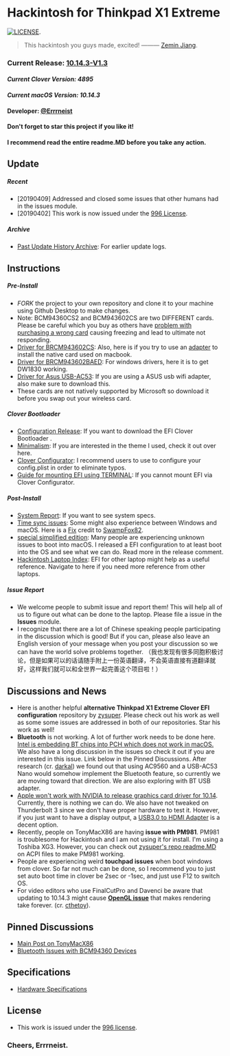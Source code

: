# Hackintosh for Thinkpad X1 Extreme
[![LICENSE](https://img.shields.io/badge/license-Anti%20996-blue.svg)](https://github.com/996icu/996.ICU/blob/master/LICENSE).
> This hackintosh you guys made, excited!  ——— [Zemin Jiang](https://errrneist.github.io/elder/).
### Current Release: [10.14.3-V1.3](https://github.com/Errrneist/Hackintosh-Thinkpad-X1-Extreme/releases)
#### *Current Clover Version: 4895*
#### *Current macOS Version: 10.14.3*
#### Developer: [@Errrneist](https://www.tonymacx86.com/members/errrneist.1550861/)
#### Don't forget to star this project if you like it!
#### I recommend read the entire readme.MD before you take any action.

## Update
##### Recent
* [20190409] Addressed and closed some issues that other humans had in the issues module.
* [20190402] This work is now issued under the [996 License](https://github.com/996icu/996.ICU/blob/master/LICENSE).

##### Archive
* [Past Update History Archive](https://github.com/Errrneist/Hackintosh-Thinkpad-X1-Extreme/tree/master/Updates): For earlier update logs.

## Instructions
##### Pre-Install
* *FORK* the project to your own repository and clone it to your machine using Github Desktop to make changes.
* Note: BCM94360CS2 and BCM943602CS are two DIFFERENT cards. Please be careful which you buy as others have [problem with purchasing a wrong card](https://github.com/Errrneist/Hackintosh-Thinkpad-X1-Extreme/issues/15#issuecomment-477450037) causing freezing and lead to ultimate not responding.
* [Driver for BRCM943602CS](https://github.com/Errrneist/Hackintosh-Thinkpad-X1-Extreme/releases/tag/v943602CS.1): Also, here is if you try to use an [adapter](https://github.com/Errrneist/Hackintosh-Thinkpad-X1-Extreme/blob/master/IMG/Readme.MD) to install the native card used on macbook. 
* [Driver for BRCM943602BAED](https://github.com/Errrneist/Hackintosh-Thinkpad-X1-Extreme/releases/tag/v943602BAED.1): For windows drivers, here it is to get DW1830 working. 
* [Driver for Asus USB-AC53](https://github.com/Errrneist/Hackintosh-Thinkpad-X1-Extreme/blob/master/Softwares/ASUS_USB-AC53-Nano/Realtek-A1600_Comfast%20810-ASUS_AC53.zip): If you are using a ASUS usb wifi adapter, also make sure to download this. 
* These cards are not natively supported by Microsoft so download it before you swap out your wireless card.
##### Clover Bootloader
* [Configuration Release](https://github.com/Errrneist/Hackintosh-Thinkpad-X1-Extreme/releases): If you want to download the EFI Clover Bootloader .
* [Minimalism](https://github.com/Errrneist/Hackintosh-Theme-Minimalism): If you are interested in the theme I used, check it out over here.
* [Clover Configurator](https://mackie100projects.altervista.org/download-clover-configurator/): I recommend users to use to configure your config.plist in order to eliminate typos.
* [Guide for mounting EFI using TERMINAL](https://github.com/Errrneist/Hackintosh-Aero-15W/blob/master/Mount%20EFI%20on%20macOS.MD): If you cannot mount EFI via Clover Configurator.
##### Post-Install 
* [System Report](https://github.com/Errrneist/Hackintosh-Thinkpad-X1-Extreme/tree/master/Hardware): If you want to see system specs.
* [Time sync issues](https://www.tonymacx86.com/threads/fix-incorrect-time-in-windows-osx-dual-boot.133719/): Some might also experience between Windows and macOS. Here is a [Fix](https://github.com/Errrneist/Hackintosh-Thinkpad-X1-Extreme/releases/tag/timesync-v1.0) credit to [SwampFox82](https://www.tonymacx86.com/threads/fix-incorrect-time-in-windows-osx-dual-boot.133719/).
* [special simplified edition](https://github.com/Errrneist/Hackintosh-Thinkpad-X1-Extreme/releases/tag/v10.14.0.SE): Many people are experiencing unknown issues to boot into macOS. I released a EFI configuration to at least boot into the OS and see what we can do. Read more in the release comment.
* [Hackintosh Laptop Index](https://github.com/daliansky/Hackintosh): EFI for other laptop might help as a useful reference. Navigate to here if you need more reference from other laptops.
##### Issue Report
* We welcome people to submit issue and report them! This will help all of us to figure out what can be done to the laptop. Please file a issue in the **Issues** module.
* I recognize that there are a lot of Chinese speaking people participating in the discussion which is good! But if you can, please also leave an English version of your message when you post your discussion so we can have the world solve problems together. （我也发现有很多同胞积极讨论，但是如果可以的话请随手附上一份英语翻译，不会英语直接有道翻译就好，这样我们就可以和全世界一起完善这个项目啦！）
## Discussions and News
* Here is another helpful **alternative Thinkpad X1 Extreme Clover EFI configuration** repository by [zysuper](https://github.com/zysuper/Thinkpad-X1-extreme-EFI). Please check out his work as well as some some issues are addressed in both of our repositories. Star his work as well!
* **Bluetooth** is not working. A lot of further work needs to be done here. [Intel is embedding BT chips into PCH which does not work in macOS.](https://www.guru3d.com/news-story/intel-makes-wireless-ac-9560-a-bit-more-embedded.html) We also have a long discussion in the issues so check it out if you are interested in this issue. Link below in the Pinned Discussions. After research (cr. [darkal](https://github.com/darkal)) we found out that using AC9560 and a USB-AC53 Nano would somehow implement the Bluetooth feature, so currently we are moving toward that direction. We are also exploring with BT USB adapter.
* [Apple won't work with NVIDIA to release graphics card driver for 10.14](https://www.macrumors.com/2018/11/01/nvidia-comment-on-macos-mojave-drivers/). Currently, there is nothing we can do. We also have not tweaked on Thunderbolt 3 since we don't have proper hardware to test it. However, if you just want to have a display output, a [USB3.0 to HDMI Adapter](https://github.com/Errrneist/Hackintosh-Thinkpad-X1-Extreme/issues/13) is a decent option.
* Recently, people on TonyMacX86 are having **issue with PM981**. PM981 is troublesome for Hackintosh and I am not using it for install. I'm using a Toshiba XG3. However, you can check out [zysuper's repo readme.MD](https://github.com/zysuper/Thinkpad-X1-extreme-EFI/blob/master/readme.md) on ACPI files to make PM981 working.
* People are experiencing weird **touchpad issues** when boot windows from clover. So far not much can be done, so I recommend you to just set auto boot time in clover be 2sec or -1sec, and just use F12 to switch OS.
* For video editors who use FinalCutPro and Davenci be aware that updating to 10.14.3 might cause [**OpenGL issue**](https://www.tonymacx86.com/threads/macos-10-14-0-thinkpad-x1-extreme-hackintosh.263916/post-1900369) that makes rendering take forever. (cr. [cthetoy](https://www.tonymacx86.com/members/cthetoy.152906/)).

## Pinned Discussions
* [Main Post on TonyMacX86](https://www.tonymacx86.com/threads/macos-10-14-0-thinkpad-x1-extreme-hackintosh.263916/)
* [Bluetooth Issues with BCM94360 Devices](https://github.com/Errrneist/Hackintosh-Thinkpad-X1-Extreme/issues/3) 


## Specifications
* [Hardware Specifications](https://github.com/Errrneist/Hackintosh-Thinkpad-X1-Extreme/tree/master/Hardware)

## License
* This work is issued under the [996 license](https://github.com/996icu/996.ICU/blob/master/LICENSE).

### Cheers, Errrneist.


